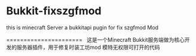 # Bukkit-fixszgfmod
this is minecraft Server a bukkitapi pugin for fix szgfmod Mod

======================
 
这是一个Minecraft Bukkit服务端做为核心开发的服务器插件，用于修复时装工坊mod 模特无权限可打开的代码
